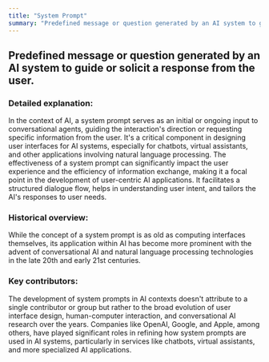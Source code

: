 ```yaml
---
title: "System Prompt"
summary: "Predefined message or question generated by an AI system to guide or solicit a response from the user."
---
```


## Predefined message or question generated by an AI system to guide or solicit a response from the user.

### Detailed explanation:
In the context of AI, a system prompt serves as an initial or ongoing input to conversational agents, guiding the interaction's direction or requesting specific information from the user. It's a critical component in designing user interfaces for AI systems, especially for chatbots, virtual assistants, and other applications involving natural language processing. The effectiveness of a system prompt can significantly impact the user experience and the efficiency of information exchange, making it a focal point in the development of user-centric AI applications. It facilitates a structured dialogue flow, helps in understanding user intent, and tailors the AI's responses to user needs.

### Historical overview:
While the concept of a system prompt is as old as computing interfaces themselves, its application within AI has become more prominent with the advent of conversational AI and natural language processing technologies in the late 20th and early 21st centuries.

### Key contributors:
The development of system prompts in AI contexts doesn't attribute to a single contributor or group but rather to the broad evolution of user interface design, human-computer interaction, and conversational AI research over the years. Companies like OpenAI, Google, and Apple, among others, have played significant roles in refining how system prompts are used in AI systems, particularly in services like chatbots, virtual assistants, and more specialized AI applications.

